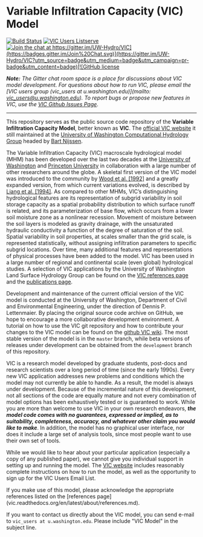 # Variable Infiltration Capacity (VIC) Model

[![Build Status](https://travis-ci.org/UW-Hydro/VIC.png?branch=develop)](https://travis-ci.org/UW-Hydro/VIC) [![VIC Users Listserve](https://img.shields.io/badge/VIC%20Users%20Listserve-Active-blue.svg)](https://mailman.u.washington.edu/mailman/listinfo/vic_users) [![Join the chat at https://gitter.im/UW-Hydro/VIC](https://badges.gitter.im/Join%20Chat.svg)](https://gitter.im/UW-Hydro/VIC?utm_source=badge&utm_medium=badge&utm_campaign=pr-badge&utm_content=badge)[![GitHub license](https://img.shields.io/badge/license-GPLv2-blue.svg)](https://raw.githubusercontent.com/UW-Hydro/VIC/master/LICENSE.txt)

***Note:*** *The Gitter chat room space is a place for discussions about VIC model development.  For questions about how to run VIC, please email the [VIC users group (vic_users at u.washington.edu)](mailto: vic_users@u.washington.edu).  To report bugs or propose new features in VIC, use the [VIC Github Issues Page](https://github.com/UW-Hydro/VIC/issues)*.

----------

This repository serves as the public source code repository of the **Variable Infiltration Capacity Model**, better known as **VIC**. The [official VIC website](http://vic.readthedocs.org) it still maintained at the [University of Washington Computational Hydrology Group](http://www.hydro.washington.edu) headed by [Bart Nijssen](http://uw-hydro.github.io/current_member/bart_nijssen/).

The Variable Infiltration Capacity (VIC) macroscale hydrological model (MHM) has been developed over the last two decades at the [University of Washington](http://www.hydro.washington.edu) and [Princeton University](http://hydrology.princeton.edu) in collaboration with a large number of other researchers around the globe. A skeletal first version of the VIC model was  introduced to the community by [Wood et al. [1992]](http://dx.doi.org/10.1029/91JD01786) and a greatly expanded version, from which current variations evolved, is described by [Liang et al. [1994]](http://dx.doi.org/10.1029/94jd00483). As compared to other MHMs, VIC’s distinguishing hydrological features are its representation of subgrid variability in soil storage capacity as a spatial probability distribution to which surface runoff is related, and its parameterization of base flow, which occurs from a lower soil moisture zone as a nonlinear recession. Movement of moisture between the soil layers is modeled as gravity drainage, with the unsaturated hydraulic conductivity a function of the degree of saturation of the soil. Spatial variability in soil properties, at scales smaller than the grid scale, is represented statistically, without assigning infiltration parameters to specific subgrid locations. Over time, many additional features and representations of physical processes have been added to the model. VIC has been used in a large number of regional and continental scale (even global) hydrological studies. A selection of VIC applications by the University of Washington Land Surface Hydrology Group can be found on the [VIC references page](vic.readthedocs.org/en/latest/about/references.md) and the [publications page](http://uw-hydro.github.io/publications/).

Development and maintenance of the current official version of the VIC model is conducted at the University of Washington, Department of Civil and Environmental Engineering, under the direction of Dennis P. Lettenmaier. By placing the original source code archive on GitHub, we hope to encourage a more collaborative development environment. A tutorial on how to use the VIC git repository and how to contribute your changes to the VIC model can be found on the [github VIC wiki](https://github.com/UW-Hydro/VIC/wiki). The most stable version of the model is in the `master` branch, while beta versions of releases under development can be obtained from the `development` branch of this repository.

VIC is a research model developed by graduate students, post-docs and research scientists over a long period of time (since the early 1990s). Every new VIC application addresses new problems and conditions which the model may not currently be able to handle. As a result, the model is always under development. Because of the incremental nature of this development, not all sections of the code are equally mature and not every combination of model options has been exhaustively tested or is guaranteed to work. While you are more than welcome to use VIC in your own research endeavors, ***the model code comes with no guarantees, expressed or implied, as to suitability, completeness, accuracy, and whatever other claim you would like to make***. In addition, the model has no graphical user interface, nor does it include a large set of analysis tools, since most people want to use their own set of tools.

While we would like to hear about your particular application (especially a copy of any published paper), we cannot give you individual support in setting up and running the model. The [VIC website](http://vic.readthedocs.org) includes reasonably complete instructions on how to run the model, as well as the opportunity to sign up for the VIC Users Email List.

If you make use of this model, please acknowledge the appropriate references listed on the [references page]
(vic.readthedocs.org/en/latest/about/references.md).

If you want to contact us directly about the VIC model, you can send
e-mail to `vic_users at u.washington.edu`. Please include "VIC Model" in the subject line.

